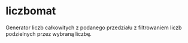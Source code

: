 # liczbomat
Generator liczb całkowitych z podanego przedziału z filtrowaniem liczb podzielnych przez wybraną liczbę.
